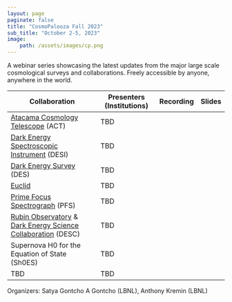 ```yaml
---
layout: page
paginate: false
title: "CosmoPalooza Fall 2023"
sub_title: "October 2-5, 2023"
image:
    path: /assets/images/cp.png
---
```


A webinar series showcasing the latest updates from the major large scale cosmological surveys and collaborations. 
Freely accessible by anyone, anywhere in the world.

|Collaboration | Presenters (Institutions) | Recording | Slides                        
|-----------------------------------|-------------------------------------------------------------------------------|-------|-------
|[Atacama Cosmology Telescope](https://act.princeton.edu/) (ACT)                                                  | TBD | | 
|[Dark Energy Spectroscopic Instrument](https://www.desi.lbl.gov/) (DESI)                                         | TBD | | 
|[Dark Energy Survey](https://www.darkenergysurvey.org/) (DES)                                                    | TBD | | 
|[Euclid](https://www.nasa.gov/mission_pages/euclid/main/index.html)                                              | TBD | | 
|[Prime Focus Spectrograph](https://pfs.ipmu.jp/) (PFS)                                                           | TBD | | 
|[Rubin Observatory](https://www.lsst.org/) & [Dark Energy Science Collaboration](https://lsstdesc.org/) (DESC)   | TBD | | 
|Supernova H0 for the Equation of State (Sh0ES)                                                                   | TBD | | 
|TBD                                                                                                              | TBD | | 


Organizers: Satya Gontcho A Gontcho (LBNL), Anthony Kremin (LBNL)
